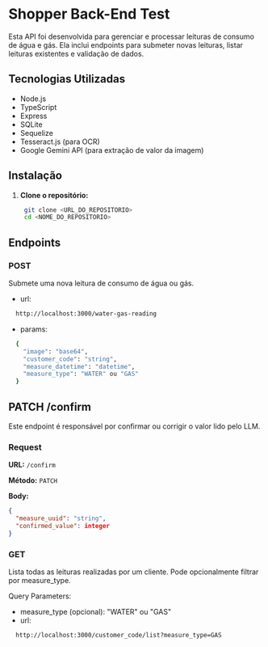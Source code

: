 # Shopper Back-End Test

Esta API foi desenvolvida para gerenciar e processar leituras de consumo de água e gás. Ela inclui endpoints para submeter novas leituras, listar leituras existentes e validação de dados.

## Tecnologias Utilizadas

- Node.js
- TypeScript
- Express
- SQLite
- Sequelize
- Tesseract.js (para OCR)
- Google Gemini API (para extração de valor da imagem)

## Instalação

1. **Clone o repositório:**

   ```bash
    git clone <URL_DO_REPOSITORIO>
    cd <NOME_DO_REPOSITORIO>
   ```


## Endpoints
### POST

Submete uma nova leitura de consumo de água ou gás.

- url: 

```bash
  http://localhost:3000/water-gas-reading
```

- params: 

```bash
  {
    "image": "base64",
    "customer_code": "string",
    "measure_datetime": "datetime",
    "measure_type": "WATER" ou "GAS"
  }
```
## PATCH /confirm

Este endpoint é responsável por confirmar ou corrigir o valor lido pelo LLM.

### Request

**URL:** `/confirm`

**Método:** `PATCH`

**Body:**
```json
{
  "measure_uuid": "string",
  "confirmed_value": integer
}
```

### GET

Lista todas as leituras realizadas por um cliente. Pode opcionalmente filtrar por measure_type.

Query Parameters:

- measure_type (opcional): "WATER" ou "GAS"
- url: 

```bash
  http://localhost:3000/customer_code/list?measure_type=GAS
```
